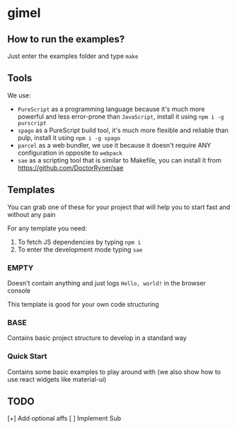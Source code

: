 # gimel

## How to run the examples?

Just enter the examples folder and type `make`

## Tools

We use:
* `PureScript` as a programming language because it's much more powerful and less error-prone than `JavaScript`, install it using `npm i -g purscript`
* `spago` as a PureScript build tool, it's much more flexible and reliable than pulp, install it using `npm i -g spago`
* `parcel` as a web bundler, we use it because it doesn't require ANY configuration in opposite to `webpack`
* `sae` as a scripting tool that is similar to Makefile, you can install it from https://github.com/DoctorRyner/sae

## Templates

You can grab one of these for your project that will help you to start fast and without any pain

For any template you need:
1. To fetch JS dependencies by typing `npm i`
2. To enter the development mode typing `sae`

### EMPTY

Doesn't contain anything and just logs `Hello, world!` in the browser console

This template is good for your own code structuring

### BASE

Contains basic project structure to develop in a standard way

### Quick Start

Contains some basic examples to play around with (we also show how to use react widgets like material-ui)

## TODO
[+] Add optional affs
[ ] Implement Sub